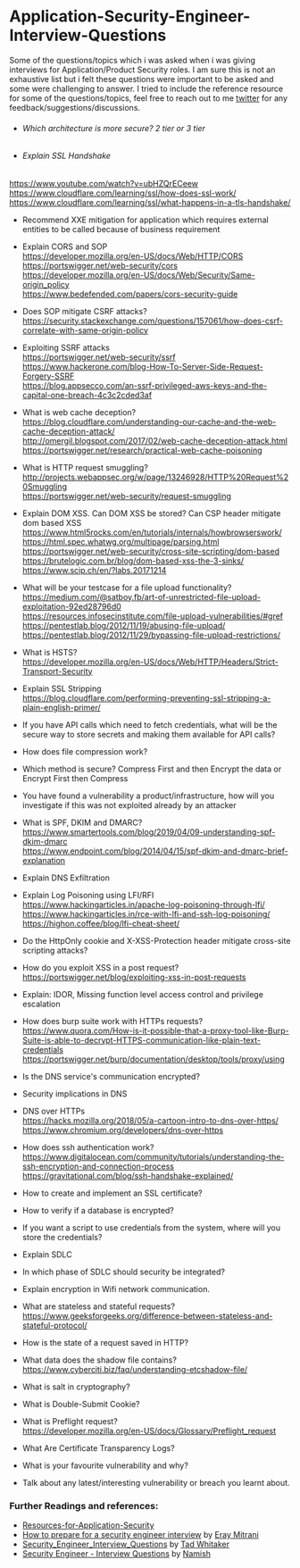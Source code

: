 # Application-Security-Engineer-Interview-Questions
Some of the questions/topics which i was asked when i was giving interviews for Application/Product Security roles. I am sure this is not an exhaustive list but i felt these questions were important to be asked and some were challenging to answer. I tried to include the reference resource for some of the questions/topics, feel free to reach out to me [twitter](https://twitter.com/security_prince) for any feedback/suggestions/discussions.


* ###### Which architecture is more secure? 2 tier or 3 tier
* ###### Explain SSL Handshake   
https://www.youtube.com/watch?v=ubHZQrECeew  
https://www.cloudflare.com/learning/ssl/how-does-ssl-work/  
https://www.cloudflare.com/learning/ssl/what-happens-in-a-tls-handshake/  
* Recommend XXE mitigation for application which requires external entities to be called because of business requirement  
* Explain CORS and SOP  
https://developer.mozilla.org/en-US/docs/Web/HTTP/CORS  
https://portswigger.net/web-security/cors  
https://developer.mozilla.org/en-US/docs/Web/Security/Same-origin_policy  
https://www.bedefended.com/papers/cors-security-guide  
* Does SOP mitigate CSRF attacks?  
https://security.stackexchange.com/questions/157061/how-does-csrf-correlate-with-same-origin-policy

* Exploiting SSRF attacks  
https://portswigger.net/web-security/ssrf  
https://www.hackerone.com/blog-How-To-Server-Side-Request-Forgery-SSRF  
https://blog.appsecco.com/an-ssrf-privileged-aws-keys-and-the-capital-one-breach-4c3c2cded3af
* What is web cache deception?  
https://blog.cloudflare.com/understanding-our-cache-and-the-web-cache-deception-attack/  
http://omergil.blogspot.com/2017/02/web-cache-deception-attack.html  
https://portswigger.net/research/practical-web-cache-poisoning  
* What is HTTP request smuggling?  
http://projects.webappsec.org/w/page/13246928/HTTP%20Request%20Smuggling  
https://portswigger.net/web-security/request-smuggling  
* Explain DOM XSS. Can DOM XSS be stored? Can CSP header mitigate dom based XSS  
https://www.html5rocks.com/en/tutorials/internals/howbrowserswork/  
https://html.spec.whatwg.org/multipage/parsing.html  
https://portswigger.net/web-security/cross-site-scripting/dom-based  
https://brutelogic.com.br/blog/dom-based-xss-the-3-sinks/  
https://www.scip.ch/en/?labs.20171214  
* What will be your testcase for a file upload functionality?  
https://medium.com/@satboy.fb/art-of-unrestricted-file-upload-exploitation-92ed28796d0  
https://resources.infosecinstitute.com/file-upload-vulnerabilities/#gref  
https://pentestlab.blog/2012/11/19/abusing-file-upload/  
https://pentestlab.blog/2012/11/29/bypassing-file-upload-restrictions/  
* What is HSTS?  
https://developer.mozilla.org/en-US/docs/Web/HTTP/Headers/Strict-Transport-Security  
* Explain SSL Stripping  
https://blog.cloudflare.com/performing-preventing-ssl-stripping-a-plain-english-primer/  
* If you have API calls which need to fetch credentials, what will be the secure way to store secrets and making them available for API calls?  
* How does file compression work?  
* Which method is secure? Compress First and then Encrypt the data or Encrypt First then Compress  
* You have found a vulnerability a product/infrastructure, how will you investigate if this was not exploited already by an attacker  
* What is SPF, DKIM and DMARC?  
https://www.smartertools.com/blog/2019/04/09-understanding-spf-dkim-dmarc  
https://www.endpoint.com/blog/2014/04/15/spf-dkim-and-dmarc-brief-explanation  
* Explain DNS Exfiltration  
* Explain Log Poisoning using LFI/RFI  
https://www.hackingarticles.in/apache-log-poisoning-through-lfi/  
https://www.hackingarticles.in/rce-with-lfi-and-ssh-log-poisoning/  
https://highon.coffee/blog/lfi-cheat-sheet/  
* Do the HttpOnly cookie and X-XSS-Protection header mitigate cross-site scripting attacks?  
* How do you exploit XSS in a post request?  
https://portswigger.net/blog/exploiting-xss-in-post-requests  
* Explain: IDOR, Missing function level access control and privilege escalation  
* How does burp suite work with HTTPs requests?  
https://www.quora.com/How-is-it-possible-that-a-proxy-tool-like-Burp-Suite-is-able-to-decrypt-HTTPS-communication-like-plain-text-credentials  
https://portswigger.net/burp/documentation/desktop/tools/proxy/using 
* Is the DNS service's communication encrypted?
* Security implications in DNS
* DNS over HTTPs  
https://hacks.mozilla.org/2018/05/a-cartoon-intro-to-dns-over-https/  
https://www.chromium.org/developers/dns-over-https  
* How does ssh authentication work?  
https://www.digitalocean.com/community/tutorials/understanding-the-ssh-encryption-and-connection-process  
https://gravitational.com/blog/ssh-handshake-explained/  
* How to create and implement an SSL certificate?  
* How to verify if a database is encrypted?  
* If you want a script to use credentials from the system, where will you store the credentials?
* Explain SDLC
* In which phase of SDLC should security be integrated?
* Explain encryption in Wifi network communication.
* What are stateless and stateful requests?  
https://www.geeksforgeeks.org/difference-between-stateless-and-stateful-protocol/  
* How is the state of a request saved in HTTP?  
* What data does the shadow file contains?  
https://www.cyberciti.biz/faq/understanding-etcshadow-file/  
* What is salt in cryptography?  
* What is Double-Submit Cookie?  
* What is Preflight request?  
https://developer.mozilla.org/en-US/docs/Glossary/Preflight_request  
* What Are Certificate Transparency Logs?  
* What is your favourite vulnerability and why?  
* Talk about any latest/interesting vulnerability or breach you learnt about.

### Further Readings and references:
* [Resources-for-Application-Security](https://github.com/security-prince/Resources-for-Application-Security)  
* [How to prepare for a security engineer interview](https://medium.com/@eraymitrani/how-to-prepare-for-a-security-engineer-interview-6cf1d84de22f) by [Eray Mitrani](https://twitter.com/ErayMitrani)  
* [Security_Engineer_Interview_Questions](https://github.com/tadwhitaker/Security_Engineer_Interview_Questions/blob/master/security-interview-questions) by [Tad Whitaker](https://twitter.com/theporkskewe)  
* [Security Engineer - Interview Questions](https://gist.github.com/namishelex01/b5555edbdcdf5597174ddce5c86d3192) by [Namish](NamishSir)
